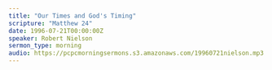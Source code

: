 ```yaml
---
title: "Our Times and God's Timing"
scripture: "Matthew 24"
date: 1996-07-21T00:00:00Z
speaker: Robert Nielson
sermon_type: morning
audio: https://pcpcmorningsermons.s3.amazonaws.com/19960721nielson.mp3 
---
```



